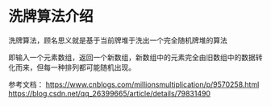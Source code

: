 # 洗牌算法介绍

洗牌算法，顾名思义就是基于当前牌堆于洗出一个完全随机牌堆的算法

即输入一个元素数组，返回一个新数组，新数组中的元素完全由旧数组中的数据转化而来，但每一种排列都可能随机出现。

参考文档：
https://www.cnblogs.com/millionsmultiplication/p/9570258.html
https://blog.csdn.net/qq_26399665/article/details/79831490
